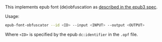 This implements epub font (de)obfuscation as [described in the epub3 spec](https://www.w3.org/publishing/epub3/epub-ocf.html#sec-resource-obfuscation).

Usage:

```bash
epub-font-obfuscator --id <ID> --input <INPUT> --output <OUTPUT>
```

Where `<ID>` is specified by the epub `dc:identifier` in the `.opf` file.
